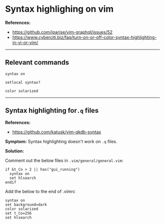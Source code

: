 # Syntax highlighing on vim

**References:**
- https://github.com/jparise/vim-graphql/issues/52
- https://www.cyberciti.biz/faq/turn-on-or-off-color-syntax-highlighting-in-vi-or-vim/


---------------------------------------------------------------------------

## Relevant commands

~~~~
syntax on
~~~~

~~~~
setlocal syntax?
~~~~

~~~~
color solarized
~~~~


---------------------------------------------------------------------------

## Syntax highlighting for`.q` files

**References:**
- https://github.com/katusk/vim-qkdb-syntax


**Symptom:**
Syntax highlighting doesn't work on `.q` files.
 
**Solution:**

Comment out the below files in `.vim/general/general.vim`:

~~~~
if &t_Co > 2 || has("gui_running")
  syntax on
  set hlsearch
endif
~~~~

Add the below to the end of .vimrc

~~~~
syntax on
set background=dark
color solarized
set t_Co=256
set hlsearch
~~~~
